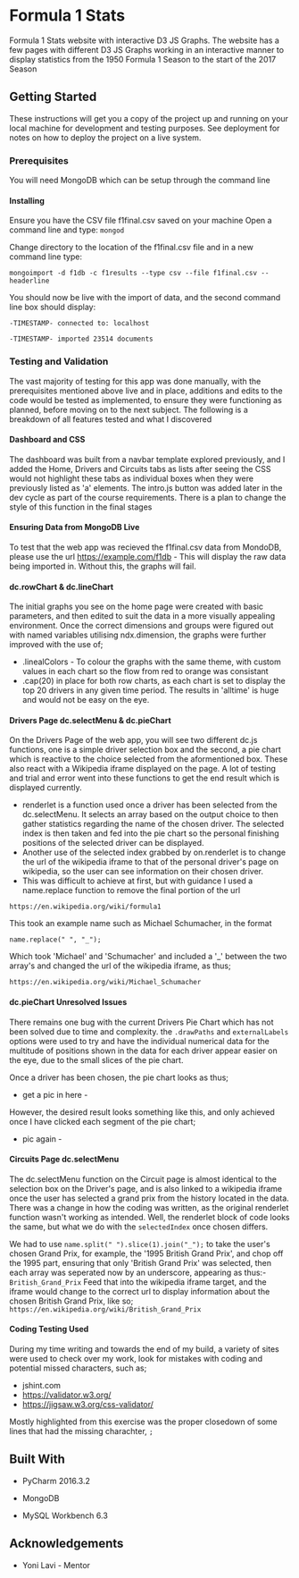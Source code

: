 # Formula 1 Stats
Formula 1 Stats website with interactive D3 JS Graphs. The website has a few pages with different D3 JS Graphs working in an interactive manner to display statistics from the 1950 Formula 1 Season to the start of the 2017 Season
## Getting Started
These instructions will get you a copy of the project up and running on your local machine for development and testing purposes. See deployment for notes on how to deploy the project on a live system.
### Prerequisites
You will need MongoDB which can be setup through the command line
#### Installing
Ensure you have the CSV file f1final.csv saved on your machine
Open a command line and type:
`mongod`

Change directory to the location of the f1final.csv file and in a new command line type:

`mongoimport -d f1db -c f1results --type csv --file f1final.csv --headerline`

You should now be live with the import of data, and the second command line box should display:

`-TIMESTAMP- connected to: localhost`

`-TIMESTAMP- imported 23514 documents`

### Testing and Validation
The vast majority of testing for this app was done manually, with the prerequisites mentioned above live and in place, additions and edits to the code would be tested as implemented, to ensure they were functioning as planned, before moving on to the next subject. The following is a breakdown of all features tested and what I discovered

#### Dashboard and CSS
The dashboard was built from a navbar template explored previously, and I added the Home, Drivers and Circuits tabs as lists after seeing the CSS would not highlight these tabs as individual boxes when they were previously listed as 'a' elements. The intro.js button was added later in the dev cycle as part of the course requirements. There is a plan to change the style of this function in the final stages

#### Ensuring Data from MongoDB Live
To test that the web app was recieved the f1final.csv data from MondoDB, please use the url https://example.com/f1db - This will display the raw data being imported in. Without this, the graphs will fail.

#### dc.rowChart & dc.lineChart
The initial graphs you see on the home page were created with basic parameters, and then edited to suit the data in a more visually appealing environment. Once the correct dimensions and groups were figured out with named variables utilising ndx.dimension, the graphs were further improved with the use of;
* .linealColors - To colour the graphs with the same theme, with custom values in each chart so the flow from red to orange was consistant
* .cap(20) in place for both row charts, as each chart is set to display the top 20 drivers in any given time period. The results in 'alltime' is huge and would not be easy on the eye.

#### Drivers Page dc.selectMenu & dc.pieChart
On the Drivers Page of the web app, you will see two different dc.js functions, one is a simple driver selection box and the second, a pie chart which is reactive to the choice selected from the aformentioned box. These also react with a Wikipedia iframe displayed on the page. 
A lot of testing and trial and error went into these functions to get the end result which is displayed currently.
* renderlet is a function used once a driver has been selected from the dc.selectMenu. It selects an array based on the output choice to then gather statistics regarding the name of the chosen driver. The selected index is then taken and fed into the pie chart so the personal finishing positions of the selected driver can be displayed.
* Another use of the selected index grabbed by on.renderlet is to change the url of the wikipedia iframe to that of the personal driver's page on wikipedia, so the user can see information on their chosen driver.
* This was difficult to achieve at first, but with guidance I used a name.replace function to remove the final portion of the url 

`https://en.wikipedia.org/wiki/formula1`

This took an example name such as Michael Schumacher, in the format

`name.replace(" ", "_");`

Which took 'Michael' and 'Schumacher' and included a '_' between the two array's and changed the url of the wikipedia iframe, as thus;

`https://en.wikipedia.org/wiki/Michael_Schumacher`

#### dc.pieChart Unresolved Issues
There remains one bug with the current Drivers Pie Chart which has not been solved due to time and complexity. the `.drawPaths` and `externalLabels` options were used to try and have the individual numerical data for the multitude of positions shown in the data for each driver appear easier on the eye, due to the small slices of the pie chart.

Once a driver has been chosen, the pie chart looks as thus;
- get a pic in here - 

However, the desired result looks something like this, and only achieved once I have clicked each segment of the pie chart;
- pic again -

#### Circuits Page dc.selectMenu
The dc.selectMenu function on the Circuit page is almost identical to the selection box on the Driver's page, and is also linked to a wikipedia iframe once the user has selected a grand prix from the history located in the data.
There was a change in how the coding was written, as the original renderlet function wasn't working as intended. Well, the renderlet block of code looks the same, but what we do with the `selectedIndex` once chosen differs.

We had to use `name.split(" ").slice(1).join("_");` to take the user's chosen Grand Prix, for example, the '1995 British Grand Prix', and chop off the 1995 part, ensuring that only 'British Grand Prix' was selected, then each array was seperated now by an underscore, appearing as thus:- `British_Grand_Prix`
Feed that into the wikipedia iframe target, and the iframe would change to the correct url to display information about the chosen British Grand Prix, like so; `https://en.wikipedia.org/wiki/British_Grand_Prix`

#### Coding Testing Used
During my time writing and towards the end of my build, a variety of sites were used to check over my work, look for mistakes with coding and potential missed characters, such as;
* jshint.com
* https://validator.w3.org/
* https://jigsaw.w3.org/css-validator/

Mostly highlighted from this exercise was the proper closedown of some lines that had the missing charachter, `;`


## Built With
* PyCharm 2016.3.2

* MongoDB

* MySQL Workbench 6.3

## Acknowledgements
* Yoni Lavi - Mentor

